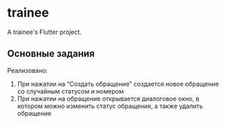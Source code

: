 # trainee

A trainee's Flutter project.

## Основные задания

Реализовано:

1. При нажатии на “Создать обращение” создается новое обращение со случайным статусом и номером
2. При нажатии на обращение открывается диалоговое окно, в котором можно изменить статус обращения, а также удалить обращение
